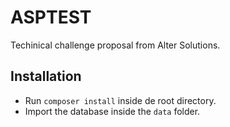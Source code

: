 # ASPTEST

Techinical challenge proposal from Alter Solutions.

## Installation

- Run `composer install` inside de root directory.
- Import the database inside the `data` folder.
